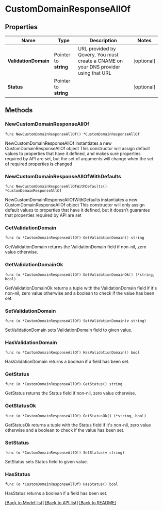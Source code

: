 # CustomDomainResponseAllOf

## Properties

Name | Type | Description | Notes
------------ | ------------- | ------------- | -------------
**ValidationDomain** | Pointer to **string** | URL provided by Qovery. You must create a CNAME on your DNS provider using that URL | [optional] 
**Status** | Pointer to **string** |  | [optional] 

## Methods

### NewCustomDomainResponseAllOf

`func NewCustomDomainResponseAllOf() *CustomDomainResponseAllOf`

NewCustomDomainResponseAllOf instantiates a new CustomDomainResponseAllOf object
This constructor will assign default values to properties that have it defined,
and makes sure properties required by API are set, but the set of arguments
will change when the set of required properties is changed

### NewCustomDomainResponseAllOfWithDefaults

`func NewCustomDomainResponseAllOfWithDefaults() *CustomDomainResponseAllOf`

NewCustomDomainResponseAllOfWithDefaults instantiates a new CustomDomainResponseAllOf object
This constructor will only assign default values to properties that have it defined,
but it doesn't guarantee that properties required by API are set

### GetValidationDomain

`func (o *CustomDomainResponseAllOf) GetValidationDomain() string`

GetValidationDomain returns the ValidationDomain field if non-nil, zero value otherwise.

### GetValidationDomainOk

`func (o *CustomDomainResponseAllOf) GetValidationDomainOk() (*string, bool)`

GetValidationDomainOk returns a tuple with the ValidationDomain field if it's non-nil, zero value otherwise
and a boolean to check if the value has been set.

### SetValidationDomain

`func (o *CustomDomainResponseAllOf) SetValidationDomain(v string)`

SetValidationDomain sets ValidationDomain field to given value.

### HasValidationDomain

`func (o *CustomDomainResponseAllOf) HasValidationDomain() bool`

HasValidationDomain returns a boolean if a field has been set.

### GetStatus

`func (o *CustomDomainResponseAllOf) GetStatus() string`

GetStatus returns the Status field if non-nil, zero value otherwise.

### GetStatusOk

`func (o *CustomDomainResponseAllOf) GetStatusOk() (*string, bool)`

GetStatusOk returns a tuple with the Status field if it's non-nil, zero value otherwise
and a boolean to check if the value has been set.

### SetStatus

`func (o *CustomDomainResponseAllOf) SetStatus(v string)`

SetStatus sets Status field to given value.

### HasStatus

`func (o *CustomDomainResponseAllOf) HasStatus() bool`

HasStatus returns a boolean if a field has been set.


[[Back to Model list]](../README.md#documentation-for-models) [[Back to API list]](../README.md#documentation-for-api-endpoints) [[Back to README]](../README.md)


